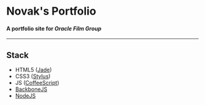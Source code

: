 # Novak's Portfolio
#### A portfolio site for _Oracle Film Group_
* * *
## Stack
* HTML5 ([Jade](http://jade-lang.com/))
* CSS3 ([Stylus](http://learnboost.github.io/stylus/))
* JS ([CoffeeScript](http://coffeescript.org/))
* [BackboneJS](backbonejs.org)
* [NodeJS](http://nodejs.org/)